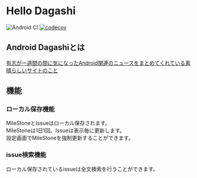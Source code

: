 # Hello Dagashi

![Android CI](https://github.com/RyuNen344/Dagashi/workflows/Android%20CI%20Master/badge.svg)
[![codecov](https://codecov.io/gh/RyuNen344/Dagashi/branch/master/graph/badge.svg?token=68M48T5OXX)](https://codecov.io/gh/RyuNen344/Dagashi)

## Android Dagashiとは
[有志が一週間の間に気になったAndroid関連のニュースをまとめてくれている素晴らしいサイトのこと](https://androiddagashi.github.io/)

## 機能

### ローカル保存機能
MileStoneとIssueはローカル保存されます。<br>
MileStoneは1日1回、Issueは表示毎に更新します。<br>
設定画面でMileStoneを強制更新することができます。<br>

### issue検索機能
ローカル保存されているissueは全文検索を行うことができます。

